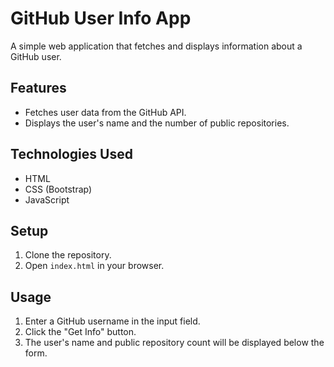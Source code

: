 # GitHub User Info App

A simple web application that fetches and displays information about a GitHub user.

## Features

-   Fetches user data from the GitHub API.
-   Displays the user's name and the number of public repositories.

## Technologies Used

-   HTML
-   CSS (Bootstrap)
-   JavaScript

## Setup

1.  Clone the repository.
2.  Open `index.html` in your browser.

## Usage

1.  Enter a GitHub username in the input field.
2.  Click the "Get Info" button.
3.  The user's name and public repository count will be displayed below the form.
